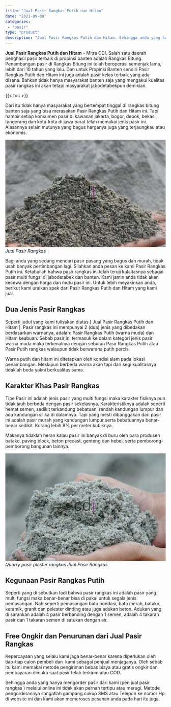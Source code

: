 ```yaml
---
title: "Jual Pasir Rangkas Putih dan Hitam"
date: "2021-09-08"
categories:
 - "pasir"
type: "product"
description: "Jual Pasir Rangkas Putih dan Hitam. Sehingga anda yang hanya mengorder pasir dari kami (pen jual pasir rangkas ) melalui online ini tidak akan pernah tertipu..."
---
```


**Jual Pasir Rangkas Putih dan Hitam** - Mitra CDI. Salah satu daerah penghasil pasir terbaik di propinsi banten adalah Rangkas Bitung. Penambangan pasir di Rangkas Bitung ini telah beroperasi semenjak lama, lebih dari 10 tahun yang lalu. Dan untuk Propinsi Banten sendiri Pasir Rangkas Putih dan Hitam ini juga adalah pasir kelas terbaik yang ada disana. Bahkan tidak hanya masyarakat banten saja yang mengakui kualitas pasir rangkas ini akan tetapi masyarakat jabodetabekpun demikian.

{{< toc >}}

Dari itu tidak hanya masyarakat yang bertempat tinggal di rangkas bitung banten saja yang bisa merasakan Pasir Rangkas Putih dan Hitam ini. Tapi hampir setiap konsumen pasir di kawasan jakarta, bogor, depok, bekasi, tangerang dan kota-kota di jawa barat telah memakai jenis pasir ini. Alasannya selain mutunya yang bagus harganya juga yang terjaungkau atau ekonomis.

![Jual Pasir Rangkas Putih dan Hitam](/images/product/pasir-rangkas.jpg)
*Jual Pasir Rangkas*

Bagi anda yang sedang mencari pasir pasang yang bagus dan murah, tidak usah banyak pertimbangan lagi. Silahkan anda pesan ke kami Pasir Rangkas Putih ini. Ketahuilah bahwa pasir rangkas ini telah teruji kulaitasnya sebagai pasir multi fungsi di jabodetabek dan banten. Kami jamin anda tidak akan kecewa dengan harga dan mutu pasir ini. Untuk lebih meyakinkan anda, berikut kami uraikan spek dari Pasir Rangkas Putih dan Hitam yang kami jual.

 ## Dua Jenis Pasir Rangkas

Seperti judul yang kami tulisakan diatas \[ Jual Pasir Rangkas Putih dan Hitam \]. Pasir rangkas ini mempunyai 2 (dua) jenis yang dibedakan berdasarkan warnanya, adalah: Pasir Rangkas Putih (warna muda) dan Hitam keabuan. Sebab pasir ini termasuk ke dalam kategori jenis pasir warna muda maka terkenalnya dengan sebutan Pasir Rangkas Putih atau Pasir Putih rangkas walaupun tidak berwarana putih percis.

Warna putih dan hitam ini ditetapkan oleh kondisi alam pada lokasi penambangan. Meskipun berbeda warna akan tapi dari segi kualitasnya tidaklah beda yakni berkualitas sama.

 ## Karakter Khas Pasir Rangkas

Tipe Pasir ini adalah jenis pasir yang multi fungsi maka karakter fisiknya pun tidak jauh berbeda dengan pasir sekelasnya. Karakteristiknya adalah seperti hemat semen, sedikit terkandung bebatuan, rendah kandungan lumpur dan ada kandungan silika di dalamnya. Tapi yang mesti dibanggakan dari pasir ini adalah pasir murah yang kandungan lumpur serta bebatuannya benar-benar sedikit. Kurang lebih 8% per meter kubiknya.

Makanya tidaklah heran kalau pasir ini banyak di buru oleh para produsen batako, paving block, beton precast, genteng dan hebel, serta pemborong-pemborong bangunan lainnya.

![Jual Pasir Rangkas Putih dan Hitam](/images/product/pasir-rangkas-3.jpg)
*Quarry pasir plester rangkas Jual Pasir Rangkas*

 ## Kegunaan Pasir Rangkas Putih

Seperti yang di sebutkan tadi bahwa pasir rangkas ini adalah pasir yang multi fungsi maka benar-benar bisa di pakai untuk segala jenis pemasangan. Nah seperti pemasangan batu pondasi, bata merah, batako, keramik, granit dan pelester dinding atau juga adukan beton. Adukan yang di sarankan adalah 4 pasir berbanding dengan 1 semen, adalah 4 takaran pasir dan 1 takaran semen di satukan dengan air.

 ## Free Ongkir dan Penurunan dari Jual Pasir Rangkas

Kepercayaan yang selalu kami jaga benar-benar karena diperlukan oleh tiap-tiap calon pembeli dan  kami sebagai penjual menjaganya. Oleh sebab itu kami memakai metode pengiriman bebas biaya atau gratis ongkir dan pembayaran dimuka saat pasir telah terkirim atau COD.

Sehingga anda yang hanya mengorder pasir dari kami (pen jual pasir rangkas ) melalui online ini tidak akan pernah tertipu atau merugi. Metode pengorderannya sangatlah gampang cukup SMS atau Telepon ke nomor Hp di website ini dan kami akan memeroses pesanan anda pada hari itu juga.

